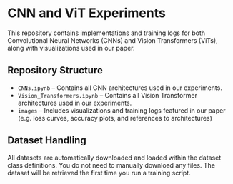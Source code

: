 # CNN and ViT Experiments

This repository contains implementations and training logs for both Convolutional Neural Networks (CNNs) and Vision Transformers (ViTs), along with visualizations used in our paper.

## Repository Structure

- `CNNs.ipynb` – Contains all CNN architectures used in our experiments.
- `Vision_Transformers.ipynb` – Contains all Vision Transformer architectures used in our experiments.
- `images` – Includes visualizations and training logs featured in our paper (e.g. loss curves, accuracy plots, and references to architectures)

## Dataset Handling

All datasets are automatically downloaded and loaded within the dataset class definitions. You do not need to manually download any files. The dataset will be retrieved the first time you run a training script.
